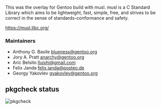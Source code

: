 This was the overlay for Gentoo build with musl.  musl is a C Standard Library
which aims to be lightweight, fast, simple, free, and strives to be correct in the
sense of standards-conformance and safety.

https://musl.libc.org/

### Maintainers
* Anthony G. Basile <blueness@gentoo.org>
* Jory A. Pratt <anarchy@gentoo.org>
* Aric Belsito <lluixhi@gmail.com>
* Felix Janda <felix.janda@posteo.de>
* Georgy Yakovlev <gyakovlev@gentoo.org>

## pkgcheck status
![pkgcheck](https://github.com/gentoo/musl/actions/workflows/main.yml/badge.svg)
